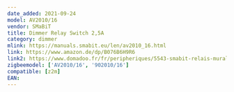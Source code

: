 ```yaml
---
date_added: 2021-09-24
model: AV2010/16
vendor: SMaBiT
title: Dimmer Relay Switch 2,5A
category: dimmer
mlink: https://manuals.smabit.eu/len/av2010_16.html
link: https://www.amazon.de/dp/B076B6H9R6
link2: https://www.domadoo.fr/fr/peripheriques/5543-smabit-relais-mural-variateur-25a-zigbee-8023874397122.html
zigbeemodel: ['AV2010/16', '902010/16']
compatible: [z2m]
EAN: 
---
```




